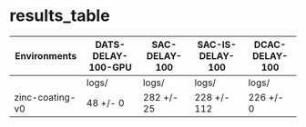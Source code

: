 # results_table
| Environments  |DATS-DELAY-100-GPU|SAC-DELAY-100|SAC-IS-DELAY-100|DCAC-DELAY-100|
|---------------|------------------|-------------|----------------|--------------|
|               |logs/             |logs/        |logs/           |logs/         |
|zinc-coating-v0|48 +/- 0          |282 +/- 25   |228 +/- 112     |226 +/- 0     |

